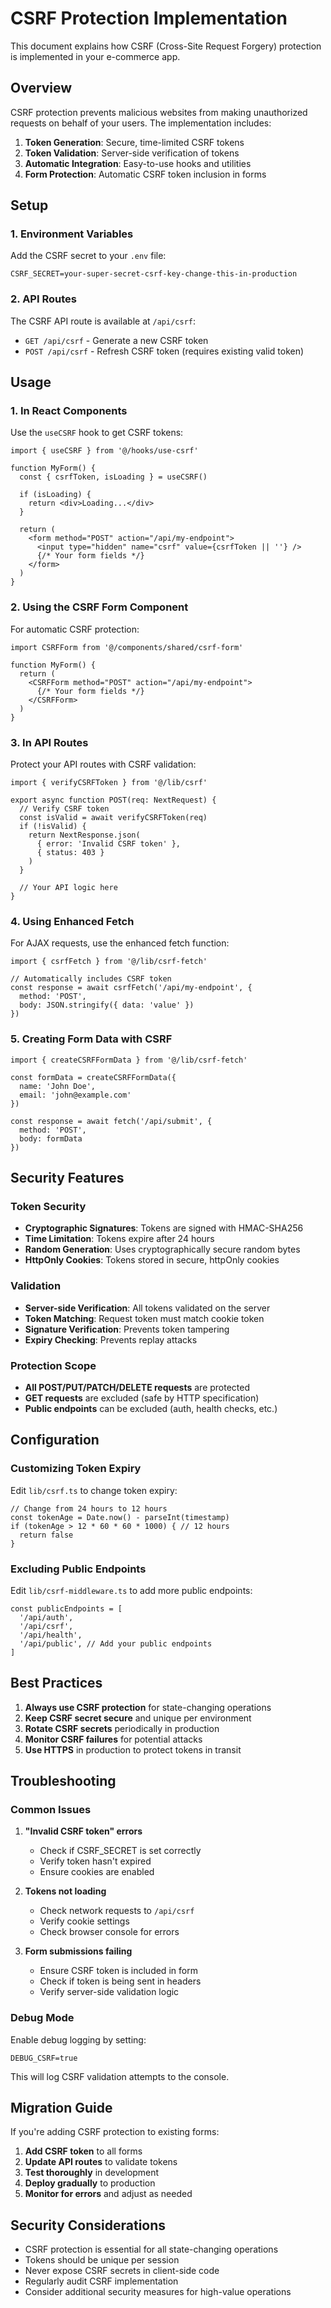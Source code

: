 # CSRF Protection Implementation

This document explains how CSRF (Cross-Site Request Forgery) protection is implemented in your e-commerce app.

## Overview

CSRF protection prevents malicious websites from making unauthorized requests on behalf of your users. The implementation includes:

1. **Token Generation**: Secure, time-limited CSRF tokens
2. **Token Validation**: Server-side verification of tokens
3. **Automatic Integration**: Easy-to-use hooks and utilities
4. **Form Protection**: Automatic CSRF token inclusion in forms

## Setup

### 1. Environment Variables

Add the CSRF secret to your `.env` file:

```env
CSRF_SECRET=your-super-secret-csrf-key-change-this-in-production
```

### 2. API Routes

The CSRF API route is available at `/api/csrf`:

- `GET /api/csrf` - Generate a new CSRF token
- `POST /api/csrf` - Refresh CSRF token (requires existing valid token)

## Usage

### 1. In React Components

Use the `useCSRF` hook to get CSRF tokens:

```tsx
import { useCSRF } from '@/hooks/use-csrf'

function MyForm() {
  const { csrfToken, isLoading } = useCSRF()

  if (isLoading) {
    return <div>Loading...</div>
  }

  return (
    <form method="POST" action="/api/my-endpoint">
      <input type="hidden" name="csrf" value={csrfToken || ''} />
      {/* Your form fields */}
    </form>
  )
}
```

### 2. Using the CSRF Form Component

For automatic CSRF protection:

```tsx
import CSRFForm from '@/components/shared/csrf-form'

function MyForm() {
  return (
    <CSRFForm method="POST" action="/api/my-endpoint">
      {/* Your form fields */}
    </CSRFForm>
  )
}
```

### 3. In API Routes

Protect your API routes with CSRF validation:

```tsx
import { verifyCSRFToken } from '@/lib/csrf'

export async function POST(req: NextRequest) {
  // Verify CSRF token
  const isValid = await verifyCSRFToken(req)
  if (!isValid) {
    return NextResponse.json(
      { error: 'Invalid CSRF token' },
      { status: 403 }
    )
  }

  // Your API logic here
}
```

### 4. Using Enhanced Fetch

For AJAX requests, use the enhanced fetch function:

```tsx
import { csrfFetch } from '@/lib/csrf-fetch'

// Automatically includes CSRF token
const response = await csrfFetch('/api/my-endpoint', {
  method: 'POST',
  body: JSON.stringify({ data: 'value' })
})
```

### 5. Creating Form Data with CSRF

```tsx
import { createCSRFFormData } from '@/lib/csrf-fetch'

const formData = createCSRFFormData({
  name: 'John Doe',
  email: 'john@example.com'
})

const response = await fetch('/api/submit', {
  method: 'POST',
  body: formData
})
```

## Security Features

### Token Security
- **Cryptographic Signatures**: Tokens are signed with HMAC-SHA256
- **Time Limitation**: Tokens expire after 24 hours
- **Random Generation**: Uses cryptographically secure random bytes
- **HttpOnly Cookies**: Tokens stored in secure, httpOnly cookies

### Validation
- **Server-side Verification**: All tokens validated on the server
- **Token Matching**: Request token must match cookie token
- **Signature Verification**: Prevents token tampering
- **Expiry Checking**: Prevents replay attacks

### Protection Scope
- **All POST/PUT/PATCH/DELETE requests** are protected
- **GET requests** are excluded (safe by HTTP specification)
- **Public endpoints** can be excluded (auth, health checks, etc.)

## Configuration

### Customizing Token Expiry

Edit `lib/csrf.ts` to change token expiry:

```tsx
// Change from 24 hours to 12 hours
const tokenAge = Date.now() - parseInt(timestamp)
if (tokenAge > 12 * 60 * 60 * 1000) { // 12 hours
  return false
}
```

### Excluding Public Endpoints

Edit `lib/csrf-middleware.ts` to add more public endpoints:

```tsx
const publicEndpoints = [
  '/api/auth',
  '/api/csrf',
  '/api/health',
  '/api/public', // Add your public endpoints
]
```

## Best Practices

1. **Always use CSRF protection** for state-changing operations
2. **Keep CSRF secret secure** and unique per environment
3. **Rotate CSRF secrets** periodically in production
4. **Monitor CSRF failures** for potential attacks
5. **Use HTTPS** in production to protect tokens in transit

## Troubleshooting

### Common Issues

1. **"Invalid CSRF token" errors**
   - Check if CSRF_SECRET is set correctly
   - Verify token hasn't expired
   - Ensure cookies are enabled

2. **Tokens not loading**
   - Check network requests to `/api/csrf`
   - Verify cookie settings
   - Check browser console for errors

3. **Form submissions failing**
   - Ensure CSRF token is included in form
   - Check if token is being sent in headers
   - Verify server-side validation logic

### Debug Mode

Enable debug logging by setting:

```env
DEBUG_CSRF=true
```

This will log CSRF validation attempts to the console.

## Migration Guide

If you're adding CSRF protection to existing forms:

1. **Add CSRF token** to all forms
2. **Update API routes** to validate tokens
3. **Test thoroughly** in development
4. **Deploy gradually** to production
5. **Monitor for errors** and adjust as needed

## Security Considerations

- CSRF protection is essential for all state-changing operations
- Tokens should be unique per session
- Never expose CSRF secrets in client-side code
- Regularly audit CSRF implementation
- Consider additional security measures for high-value operations 